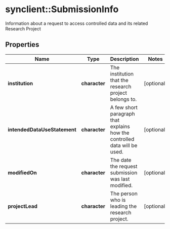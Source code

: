 # synclient::SubmissionInfo

Information about a request to access controlled data and its related Research Project
## Properties
Name | Type | Description | Notes
------------ | ------------- | ------------- | -------------
**institution** | **character** | The institution that the research project belongs to. | [optional] 
**intendedDataUseStatement** | **character** | A few short paragraph that explains how the controlled data will be used. | [optional] 
**modifiedOn** | **character** | The date the request submission was last modified. | [optional] 
**projectLead** | **character** | The person who is leading the research project. | [optional] 


